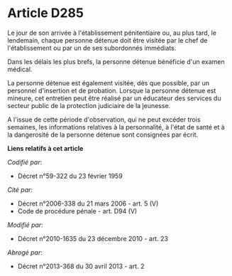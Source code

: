 # Article D285

Le jour de son arrivée à l'établissement pénitentiaire ou, au plus tard, le lendemain, chaque personne détenue doit être
visitée par le chef de l'établissement ou par un de ses subordonnés immédiats.

Dans les délais les plus brefs, la personne détenue bénéficie d'un examen médical.

La personne détenue est également visitée, dès que possible, par un personnel d'insertion et de probation. Lorsque la
personne détenue est mineure, cet entretien peut être réalisé par un éducateur des services du secteur public de la
protection judiciaire de la jeunesse.

A l'issue de cette période d'observation, qui ne peut excéder trois semaines, les informations relatives à la personnalité, à
l'état de santé et à la dangerosité de la personne détenue sont consignées par écrit.

**Liens relatifs à cet article**

_Codifié par_:

  - Décret n°59-322 du 23 février 1959

_Cité par_:

  - Décret n°2006-338 du 21 mars 2006 - art. 5 (V)
  - Code de procédure pénale - art. D94 (V)

_Modifié par_:

  - Décret n°2010-1635 du 23 décembre 2010 - art. 23

_Abrogé par_:

  - Décret n°2013-368 du 30 avril 2013 - art. 2

